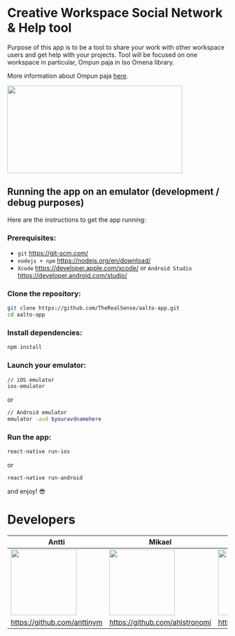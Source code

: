 # Creative Workspace Social Network & Help tool
Purpose of this app is to be a tool to share your work with other workspace users and get help with your projects. Tool will be focused on one workspace in particular, Ompun paja in Iso Omena library.

More information about Ompun paja [here](https://www.helmet.fi/fi-FI/Kirjastot_ja_palvelut/Ison_Omenan_kirjasto/Ison_Omenan_omat/Ompun_Paja(99291)).

<img src="https://www.helmet.fi/download/noname/%7B674124AA-3292-4DA8-9054-01804612919A%7D/67479?exactwidth=680&exactheight=382" width="400" height="200">

## Running the app on an emulator (development / debug purposes)

Here are the instructions to get the app running:

### Prerequisites:

* `git` https://git-scm.com/
* `nodejs + npm` https://nodejs.org/en/download/
* `Xcode` https://developer.apple.com/xcode/ or `Android Studio` https://developer.android.com/studio/


### Clone the repository:
```bash
git clone https://github.com/TheRealSense/aalto-app.git
cd aalto-app

```

### Install dependencies:
```bash
npm install
```

### Launch your emulator:
```bash
// iOS emulator
ios-emulator
```
or
```bash
// Android emulator
emulator -avd $youravdnamehere

```
### Run the app:
```bash
react-native run-ios
```
or
```bash
react-native run-android
```

and enjoy! :sunglasses:

# Developers

Antti | Mikael | Tri
------------ | ------------- | -------------
<img src="https://avatars0.githubusercontent.com/u/33100455?s=460&v=4" width="150" height="150"> | <img src="https://avatars3.githubusercontent.com/u/22050325?s=460&v=4" width="150" height="150"> | <img src="https://avatars1.githubusercontent.com/u/25382052?s=460&v=4" width="150" height="150">
https://github.com/anttinym | https://github.com/ahlstronomi | https://github.com/tripheo0412
